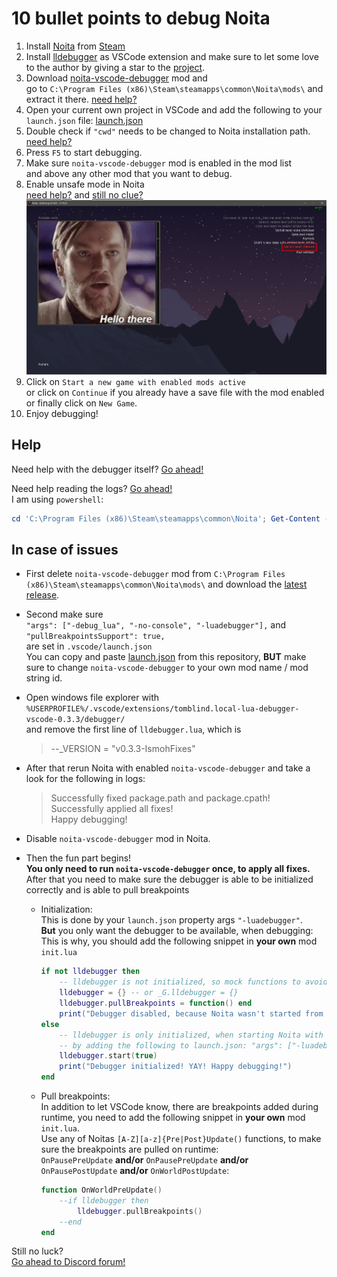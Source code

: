 # 10 bullet points to debug Noita

1. Install [Noita](https://noitagame.com/) from [Steam](https://store.steampowered.com/app/881100/Noita/)
2. Install [lldebugger](https://marketplace.visualstudio.com/items?itemName=tomblind.local-lua-debugger-vscode) as VSCode extension and make sure to let some love to the author by giving a star to the [project](https://github.com/tomblind/local-lua-debugger-vscode).
3. Download [noita-vscode-debugger](https://github.com/Ismoh/noita-vscode-debugger/releases) mod and\
    go to `C:\Program Files (x86)\Steam\steamapps\common\Noita\mods\` and extract it there. [need help?](https://noita.wiki.gg/wiki/How_to_install_mods#Manual)
4. Open your current own project in VSCode and add the following to your `launch.json` file: [launch.json](.vscode/launch.json)
5. Double check if `"cwd"` needs to be changed to Noita installation path. [need help?](https://help.steampowered.com/en/faqs/view/4BD4-4528-6B2E-8327#:~:text=Navigate%20to%20your%20Steam%20client,installations%20can%20be%20installed%20there.)
6. Press `F5` to start debugging.
7. Make sure `noita-vscode-debugger` mod is enabled in the mod list\
    and above any other mod that you want to debug.
8. Enable unsafe mode in Noita\
    [need help?](https://noita.wiki.gg/wiki/How_to_install_mods#Enabling) and [still no clue?](https://noita.wiki.gg/wiki/Modding:_Lua_API#Lua_Tables)
    ![unsafe-mode-enabled-screenshot](res/unsafe-mode-enabled.png)
9. Click on `Start a new game with enabled mods active`\
    or click on `Continue` if you already have a save file with the mod enabled\
    or finally click on `New Game`.
10. Enjoy debugging!

## Help

Need help with the debugger itself? [Go ahead!](https://github.com/tomblind/local-lua-debugger-vscode)

Need help reading the logs? [Go ahead!](https://steamcommunity.com/workshop/filedetails/?id=2124936579)\
I am using `powershell`:

```powershell
cd 'C:\Program Files (x86)\Steam\steamapps\common\Noita'; Get-Content -Path "logger.txt" -Wait
```

## In case of issues

- First delete `noita-vscode-debugger` mod from `C:\Program Files (x86)\Steam\steamapps\common\Noita\mods\` and download the [latest release](https://github.com/Ismoh/noita-vscode-debugger/releases/latest).

- Second make sure\
`"args": ["-debug_lua", "-no-console", "-luadebugger"],` and\
`"pullBreakpointsSupport": true,`\
are set in `.vscode/launch.json`\
You can copy and paste [launch.json](.vscode/launch.json) from this repository, **BUT** make sure to change `noita-vscode-debugger` to your own mod name / mod string id.

- Open windows file explorer with\
`%USERPROFILE%/.vscode/extensions/tomblind.local-lua-debugger-vscode-0.3.3/debugger/`\
and remove the first line of `lldebugger.lua`, which is

    > --_VERSION = "v0.3.3-IsmohFixes"

- After that rerun Noita with enabled `noita-vscode-debugger` and take a look for the following in logs:
    > Successfully fixed package.path and package.cpath!\
    > Successfully applied all fixes!\
    > Happy debugging!

- Disable `noita-vscode-debugger` mod in Noita.

- Then the fun part begins!\
**You only need to run `noita-vscode-debugger` once, to apply all fixes.**\
After that you need to make sure the debugger is able to be initialized correctly and is able to pull breakpoints
  - Initialization:\
    This is done by your `launch.json` property args `"-luadebugger"`.\
    **But** you only want the debugger to be available, when debugging:
    This is why, you should add the following snippet in **your own** mod `init.lua`

    ```lua
    if not lldebugger then
        -- lldebugger is not initialized, so mock functions to avoid errors
        lldebugger = {} -- or _G.lldebugger = {}
        lldebugger.pullBreakpoints = function() end
        print("Debugger disabled, because Noita wasn't started from VSCode!")
    else
        -- lldebugger is only initialized, when starting Noita with VSCode debugger
        -- by adding the following to launch.json: "args": ["-luadebugger"]
        lldebugger.start(true)
        print("Debugger initialized! YAY! Happy debugging!")
    end
    ```

  - Pull breakpoints:\
    In addition to let VSCode know, there are breakpoints added during runtime, you need to add the following snippet in **your own** mod `init.lua`.\
    Use any of Noitas `[A-Z][a-z]{Pre|Post}Update()` functions, to make sure the breakpoints are pulled on runtime:\
    `OnPausePreUpdate` **and/or** `OnPausePreUpdate` **and/or** `OnPausePostUpdate` **and/or** `OnWorldPostUpdate`:

    ```lua
    function OnWorldPreUpdate()
        --if lldebugger then
            lldebugger.pullBreakpoints()
        --end
    end
    ```

Still no luck?\
[Go ahead to Discord forum!](https://discord.com/channels/453998283174576133/1161334163387994162)
